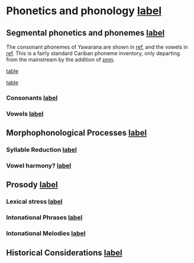 # Phonetics and phonology [label](phono)

## Segmental phonetics and phonemes [label](sec:segmental)
The consonant phonemes of Yawarana are shown in [ref](tab:consonants), and the vowels in [ref](tab:vowels).
This is a fairly standard Cariban phoneme inventory, only departing from the mainstream by the addition of [pnm](ch).

[table](consonants)

[table](vowels)

### Consonants [label](sec:consonants)

### Vowels [label](sec:vowels)

## Morphophonological Processes [label](sec:morphophono)

### Syllable Reduction [label](sec:sylred)

### Vowel harmony? [label](sec:vowelharm)

## Prosody [label](sec:prosody)

### Lexical stress [label](sec:stress)

### Intonational Phrases [label](sec:intphrases)

### Intonational Melodies [label](sec:intmelodies)

## Historical Considerations [label](sec:histphono)